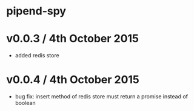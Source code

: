 # pipend-spy

# v0.0.3 / 4th October 2015

* added redis store

# v0.0.4 / 4th October 2015

* bug fix: insert method of redis store must return a promise instead of boolean
